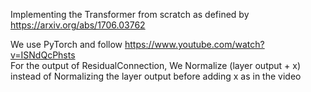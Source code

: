 Implementing the Transformer from scratch as defined by https://arxiv.org/abs/1706.03762 

We use PyTorch and follow https://www.youtube.com/watch?v=ISNdQcPhsts  
For the output of ResidualConnection, We Normalize  (layer output + x) instead of Normalizing the layer output before adding x as in the video